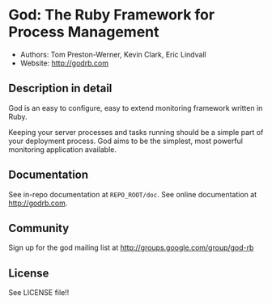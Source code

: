 God: The Ruby Framework for Process Management
==============================================

* Authors: Tom Preston-Werner, Kevin Clark, Eric Lindvall
* Website: http://godrb.com

Description in detail
-----------

God is an easy to configure, easy to extend monitoring framework written in
Ruby.

Keeping your server processes and tasks running should be a simple part of
your deployment process. God aims to be the simplest, most powerful monitoring
application available.

Documentation
-------------

See in-repo documentation at `REPO_ROOT/doc`.
See online documentation at http://godrb.com.

Community
---------

Sign up for the god mailing list at http://groups.google.com/group/god-rb

License
-------

See LICENSE file!!
